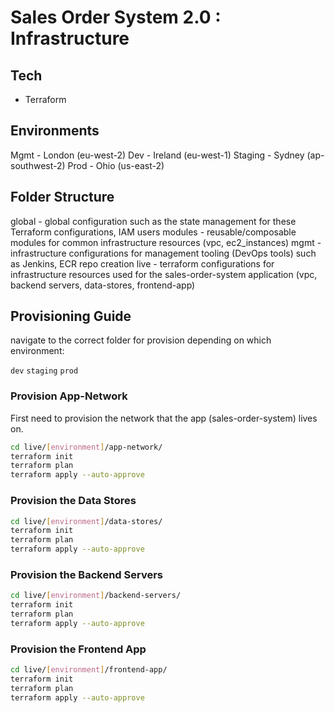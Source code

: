 # Sales Order System 2.0 : Infrastructure

## Tech

- Terraform

## Environments

Mgmt - London (eu-west-2)
Dev - Ireland (eu-west-1)
Staging - Sydney (ap-southwest-2)
Prod - Ohio (us-east-2)


## Folder Structure

global - global configuration such as the state management for these Terraform configurations, IAM users
modules - reusable/composable modules for common infrastructure resources (vpc, ec2_instances)
mgmt - infrastructure configurations for management tooling (DevOps tools) such as Jenkins, ECR repo creation
live - terraform configurations for infrastructure resources used for the sales-order-system application (vpc, backend servers, data-stores, frontend-app)

## Provisioning Guide

navigate to the correct folder for provision depending on which environment:

`dev`
`staging`
`prod`

### Provision App-Network

First need to provision the network that the app (sales-order-system) lives on.

```bash
cd live/[environment]/app-network/
terraform init
terraform plan
terraform apply --auto-approve
```

### Provision the Data Stores

```bash
cd live/[environment]/data-stores/
terraform init
terraform plan
terraform apply --auto-approve
```

### Provision the Backend Servers

```bash
cd live/[environment]/backend-servers/
terraform init
terraform plan
terraform apply --auto-approve
```

### Provision the Frontend App

```bash
cd live/[environment]/frontend-app/
terraform init
terraform plan
terraform apply --auto-approve
```

